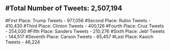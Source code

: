 #Total Number of Tweets: 2,507,194 
---
#First Place: Trump Tweets - 977,056
#Second Place: Rubio Tweets - 410,430
#Third Place: Clinton Tweets - 400,126
#Fourth Place: Cruz Tweets - 254,030
#Fifth Place: Sanders Tweets - 210,276
#Sixth Place: Jeb! Tweets - 144,517
#Seventh Place: Carson Tweets - 65,457
#Last Place: Kasich Tweets - 46,224
